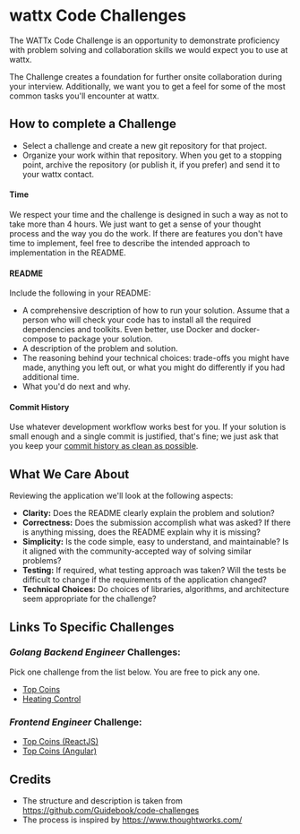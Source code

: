 # wattx Code Challenges

The WATTx Code Challenge is an opportunity to demonstrate proficiency with problem solving and collaboration skills we would expect you to use at wattx.

The Challenge creates a foundation for further onsite collaboration during your interview. Additionally, we want you to get a feel for some of the most common tasks you'll encounter at wattx.

## How to complete a Challenge

- Select a challenge and create a new git repository for that project.
- Organize your work within that repository. When you get to a stopping point, archive the repository (or publish it, if you prefer) and send it to your wattx contact.

#### Time

We respect your time and the challenge is designed in such a way as not to take more than 4 hours. We just want to get a sense of your thought process and the way you do the work. If there are features you don't have time to implement, feel free to describe the intended approach to implementation in the README.

#### README

Include the following in your README:

- A comprehensive description of how to run your solution. Assume that a person who will check your code has to install all the required dependencies and toolkits. Even better, use Docker and docker-compose to package your solution.
- A description of the problem and solution.
- The reasoning behind your technical choices: trade-offs you might have made, anything you left out, or what you might do differently if you had additional time.
- What you'd do next and why.

#### Commit History

Use whatever development workflow works best for you. If your solution is small enough and a single commit is justified, that's fine; we just ask that you keep your [commit history as clean as possible](https://www.reviewboard.org/docs/codebase/dev/git/clean-commits/).

## What We Care About

Reviewing the application we'll look at the following aspects:

- **Clarity:** Does the README clearly explain the problem and solution?
- **Correctness:** Does the submission accomplish what was asked? If there is anything missing, does the README explain why it is missing?
- **Simplicity:** Is the code simple, easy to understand, and maintainable?
  Is it aligned with the community-accepted way of solving similar problems?
- **Testing:** If required, what testing approach was taken? Will the tests be difficult to change if the requirements of the application changed?
- **Technical Choices:** Do choices of libraries, algorithms, and architecture seem appropriate for the challenge?

## Links To Specific Challenges

### _Golang Backend Engineer_ Challenges:

Pick one challenge from the list below. You are free to pick any one.

- [Top Coins](/software-engineer-challenge-top-coins.md)
- [Heating Control](/software-engineer-challenge-heating-control.md)

### _Frontend Engineer_ Challenge:

- [Top Coins (ReactJS)](/frontend-engineer-challenge-top-coins-react.md)
- [Top Coins (Angular)](/frontend-engineer-challenge-top-coins.md)

## Credits

- The structure and description is taken from https://github.com/Guidebook/code-challenges
- The process is inspired by https://www.thoughtworks.com/
